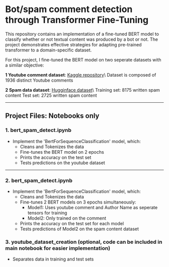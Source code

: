 # Bot/spam comment detection through Transformer Fine-Tuning

This repository contains an implementation of a fine-tuned BERT model to classify whether or not textual content was produced by a bot or not. The project demonstrates effective strategies for adapting pre-trained transformer to a domain-specific dataset.

For this project, I fine-tuned the BERT model on two seperate datasets with a similar objective:

**1 Youtube comment dataset**: [Kaggle repository]([https://github.com/HaohanWang/ImageNet-Sketch](https://www.kaggle.com/datasets/ahsenwaheed/youtube-comments-spam-dataset))\
Dataset is composed of 1936 distinct Youtube comments

**2 Spam data dataset**: [Hugginface dataset]([[https://github.com/HaohanWang/ImageNet-Sketch](https://www.kaggle.com/datasets/ahsenwaheed/youtube-comments-spam-dataset](https://huggingface.co/datasets/Deysi/spam-detection-dataset)))\
Training set: 8175 written spam content
Test set: 2725 written spam content

---

## Project Files: Notebooks only

### **1. bert_spam_detect.ipynb**
- Implement the 'BertForSequenceClassification' model, which:
  - Cleans and Tokenizes the data
  - Fine-tunes the BERT model on 2 epochs
  - Prints the accuracy on the test set
  - Tests predictions on the youtube dataset
---

### **2. bert_spam_detect.ipynb**
- Implement the 'BertForSequenceClassification' model, which:
  - Cleans and Tokenizes the data
  - Fine-tunes 2 BERT models on 3 epochs simultaneously:
    - Model1: Uses youtube comment and Author Name as seperate tensors for training
    - Model2: Only trained on the comment
  - Prints the accuracy on the test set for each model
  - Tests predictions of Model2 on the spam content dataset

### **3. youtube_dataset_creation** (optional, code can be included in main notebook for easier implementation)
- Separates data in training and test sets
